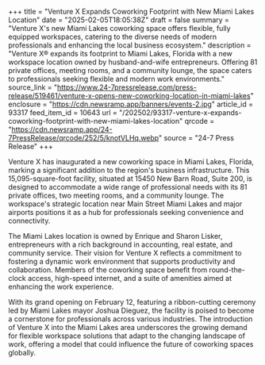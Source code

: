 +++
title = "Venture X Expands Coworking Footprint with New Miami Lakes Location"
date = "2025-02-05T18:05:38Z"
draft = false
summary = "Venture X's new Miami Lakes coworking space offers flexible, fully equipped workspaces, catering to the diverse needs of modern professionals and enhancing the local business ecosystem."
description = "Venture X® expands its footprint to Miami Lakes, Florida with a new workspace location owned by husband-and-wife entrepreneurs. Offering 81 private offices, meeting rooms, and a community lounge, the space caters to professionals seeking flexible and modern work environments."
source_link = "https://www.24-7pressrelease.com/press-release/519461/venture-x-opens-new-coworking-location-in-miami-lakes"
enclosure = "https://cdn.newsramp.app/banners/events-2.jpg"
article_id = 93317
feed_item_id = 10643
url = "/202502/93317-venture-x-expands-coworking-footprint-with-new-miami-lakes-location"
qrcode = "https://cdn.newsramp.app/24-7PressRelease/qrcode/252/5/knotVLHq.webp"
source = "24-7 Press Release"
+++

<p>Venture X has inaugurated a new coworking space in Miami Lakes, Florida, marking a significant addition to the region's business infrastructure. This 15,095-square-foot facility, situated at 15450 New Barn Road, Suite 200, is designed to accommodate a wide range of professional needs with its 81 private offices, two meeting rooms, and a community lounge. The workspace's strategic location near Main Street Miami Lakes and major airports positions it as a hub for professionals seeking convenience and connectivity.</p><p>The Miami Lakes location is owned by Enrique and Sharon Lisker, entrepreneurs with a rich background in accounting, real estate, and community service. Their vision for Venture X reflects a commitment to fostering a dynamic work environment that supports productivity and collaboration. Members of the coworking space benefit from round-the-clock access, high-speed internet, and a suite of amenities aimed at enhancing the work experience.</p><p>With its grand opening on February 12, featuring a ribbon-cutting ceremony led by Miami Lakes mayor Joshua Dieguez, the facility is poised to become a cornerstone for professionals across various industries. The introduction of Venture X into the Miami Lakes area underscores the growing demand for flexible workspace solutions that adapt to the changing landscape of work, offering a model that could influence the future of coworking spaces globally.</p>